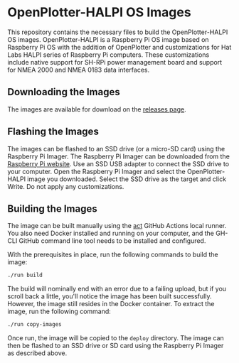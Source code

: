 # OpenPlotter-HALPI OS Images

This repository contains the necessary files to build the OpenPlotter-HALPI OS images. OpenPlotter-HALPI is a Raspberry Pi OS image based on Raspberry Pi OS with the addition of OpenPlotter and customizations for Hat Labs HALPI series of Raspberry Pi computers. These customizations include native support for SH-RPi power management board and support for NMEA 2000 and NMEA 0183 data interfaces.

## Downloading the Images

The images are available for download on the [releases page](https://github.com/hatlabs/openplotter-halpi/releases).

## Flashing the Images

The images can be flashed to an SSD drive (or a micro-SD card) using the Raspberry Pi Imager. The Raspberry Pi Imager can be downloaded from the [Raspberry Pi website](https://www.raspberrypi.org/software/). Use an SSD USB adapter to connect the SSD drive to your computer. Open the Raspberry Pi Imager and select the OpenPlotter-HALPI image you downloaded. Select the SSD drive as the target and click Write. Do not apply any customizations.

## Building the Images

The image can be built manually using the [act](https://nektosact.com/) GitHub Actions local runner. You also need Docker installed and running on your computer, and the GH-CLI GitHub command line tool needs to be installed and configured.

With the prerequisites in place, run the following commands to build the image:

```bash
./run build
```

The build will nominally end with an error due to a failing upload, but if you scroll back a little, you'll notice the image has been built successfully. However, the image still resides in the Docker container. To extract the image, run the following command:

```bash
./run copy-images
```

Once run, the image will be copied to the `deploy` directory. The image can then be flashed to an SSD drive or SD card using the Raspberry Pi Imager as described above.
